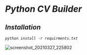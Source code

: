 # _Python CV Builder_

## _Installation_

_`python install -r requirments.txt`_


![screenshot_20210327_225802](https://user-images.githubusercontent.com/47748059/112734776-8404e100-8f50-11eb-9acd-d9219ae6c365.png)
